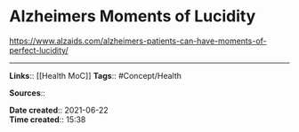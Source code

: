 # Alzheimers Moments of Lucidity
https://www.alzaids.com/alzheimers-patients-can-have-moments-of-perfect-lucidity/

---
**Links**:: [[Health MoC]]
**Tags**:: #Concept/Health 

**Sources**::

**Date created**:: 2021-06-22  
**Time created**:: 15:38